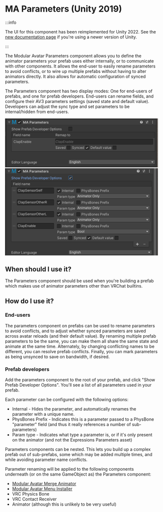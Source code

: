 ﻿# MA Parameters (Unity 2019)

:::info

The UI for this component has been reimplemented for Unity 2022. See the
[new documentation page](/docs/reference/parameters.md) if you're using a newer version of Unity.

:::

The Modular Avatar Parameters component allows you to define the animator parameters your prefab uses either internally, or to communicate with other components.
It allows the end-user to easily rename parameters to avoid conflicts, or to wire up multiple prefabs without having to alter animators directly.
It also allows for automatic configuration of synced parameters.

The Parameters component has two display modes: One for end-users of prefabs, and one for prefab developers.
End-users can rename fields, and configure their AV3 parameters settings (saved state and default value).
Developers can adjust the sync type and set parameters to be internal/hidden from end-users.

![End-user display](parameters-enduser.png) ![Developer display](parameters-devmode.png)

## When should I use it?

The Parameters component should be used when you're building a prefab which makes use of animator parameters other than VRChat builtins.

## How do I use it?

### End-users

The parameters component on prefabs can be used to rename parameters to avoid conflicts, and to adjust whether synced parameters are saved across avatar reloads (and their default value).
By renaming multiple prefab parameters to be the same, you can make them all share the same state and animate at the same time.
Alternately, by changing conflicting names to be different, you can resolve prefab conflicts.
Finally, you can mark parameters as being unsynced to save on bandwidth, if desired. 

### Prefab developers

Add the parameters component to the root of your prefab, and click "Show Prefab Developer Options". You'll see a list of all parameters used in your prefab.

Each parameter can be configured with the following options:

* Internal - Hides the parameter, and automatically renames the parameter with a unique name.
* PhysBones Prefix - Indicates this is a parameter passed to a PhysBone "parameter" field (and thus it really references a number of sub-parameters)
* Param type - Indicates what type a parameter is, or if it's only present on the animator (and not the Expressions Parameters asset)

Parameters components can be nested. This lets you build up a complex prefab out of sub-prefabs, some which may be added multiple times, and while avoiding parameter name conflicts.

Parameter renaming will be applied to the following components underneath (or on the same GameObject as) the Parameters component:
* [Modular Avatar Merge Animator](merge-animator.md)
* [Modular Avatar Menu Installer](menu-installer.md)
* VRC Physics Bone
* VRC Contact Receiver
* Animator (although this is unlikely to be very useful)
